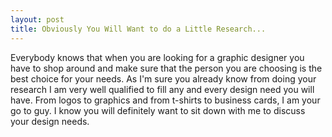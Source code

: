 ```yaml
---
layout: post
title: Obviously You Will Want to do a Little Research...
---
```


Everybody knows that when you are looking for a graphic designer you have to shop around and make sure that the person you are choosing is the best choice for your needs.
As I'm sure you already know from doing your research I am very well qualified to fill any and every design need you will have. From logos to graphics and from t-shirts to business cards, I am your go to guy.
I know you will definitely want to sit down with me to discuss your design needs.
